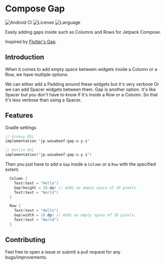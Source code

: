 # Compose Gap

![Android CI](https://github.com/wasabeef/compose-gap/workflows/Android%20CI/badge.svg) ![License](https://img.shields.io/badge/license-Apache%202-blue.svg) ![Language](https://img.shields.io/github/languages/top/cortinico/kotlin-android-template?color=blue&logo=kotlin)

Easily adding gaps inside such as Columns and Rows for Jetpack Compose.

Inspired by [Flutter's Gap](https://pub.dev/packages/gap).

## Introduction
When it comes to add empty space between widgets inside a Column or a Row, we have multiple options:

We can either add a Padding around these widgets but it's very verbose
Or we can add Spacer widgets between them.
Gap is another option. It's like Spacer but you don't have to know if it's inside a Row or a Column. So that it's less verbose than using a Spacer.

## Features

Gradle settings
```kotlin
// Groovy DSL
implementation 'jp.wasabeef:gap:x.y.z'

// Kotlin DSL
implementation('jp.wasabeef:gap:x.y.z')
```

Then you just have to add a `Gap` inside a `Column` or a `Row` with the specified extent.
```kotlin
  Column {
    Text(text = "Hello")
    Gap(height = 20.dp) // Adds an empty space of 20 pixels.
    Text(text = "World")
  }

  Row {
    Text(text = "Hello")
    Gap(width = 20.dp) // Adds an empty space of 20 pixels.
    Text(text = "World")
  }
```

## Contributing

Feel free to open a issue or submit a pull request for any bugs/improvements.
